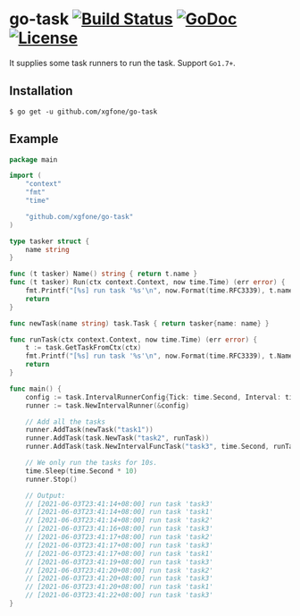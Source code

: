 # go-task [![Build Status](https://travis-ci.org/xgfone/go-task.svg?branch=master)](https://travis-ci.org/xgfone/go-task) [![GoDoc](https://godoc.org/github.com/xgfone/go-task?status.svg)](https://pkg.go.dev/github.com/xgfone/go-task) [![License](https://img.shields.io/badge/License-Apache%202.0-blue.svg?style=flat-square)](https://raw.githubusercontent.com/xgfone/go-task/master/LICENSE)

It supplies some task runners to run the task. Support `Go1.7+`.


## Installation
```shell
$ go get -u github.com/xgfone/go-task
```

## Example
```go
package main

import (
	"context"
	"fmt"
	"time"

	"github.com/xgfone/go-task"
)

type tasker struct {
	name string
}

func (t tasker) Name() string { return t.name }
func (t tasker) Run(ctx context.Context, now time.Time) (err error) {
	fmt.Printf("[%s] run task '%s'\n", now.Format(time.RFC3339), t.name)
	return
}

func newTask(name string) task.Task { return tasker{name: name} }

func runTask(ctx context.Context, now time.Time) (err error) {
	t := task.GetTaskFromCtx(ctx)
	fmt.Printf("[%s] run task '%s'\n", now.Format(time.RFC3339), t.Name())
	return
}

func main() {
	config := task.IntervalRunnerConfig{Tick: time.Second, Interval: time.Second * 3}
	runner := task.NewIntervalRunner(&config)

	// Add all the tasks
	runner.AddTask(newTask("task1"))                                        // Use Default Interval: 3s
	runner.AddTask(task.NewTask("task2", runTask))                          // Use Default Interval: 3s
	runner.AddTask(task.NewIntervalFuncTask("task3", time.Second, runTask)) // Use Special Interval: 1s

	// We only run the tasks for 10s.
	time.Sleep(time.Second * 10)
	runner.Stop()

	// Output:
	// [2021-06-03T23:41:14+08:00] run task 'task3'
	// [2021-06-03T23:41:14+08:00] run task 'task1'
	// [2021-06-03T23:41:14+08:00] run task 'task2'
	// [2021-06-03T23:41:16+08:00] run task 'task3'
	// [2021-06-03T23:41:17+08:00] run task 'task2'
	// [2021-06-03T23:41:17+08:00] run task 'task3'
	// [2021-06-03T23:41:17+08:00] run task 'task1'
	// [2021-06-03T23:41:19+08:00] run task 'task3'
	// [2021-06-03T23:41:20+08:00] run task 'task2'
	// [2021-06-03T23:41:20+08:00] run task 'task3'
	// [2021-06-03T23:41:20+08:00] run task 'task1'
	// [2021-06-03T23:41:22+08:00] run task 'task3'
}
```
